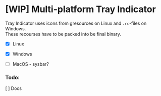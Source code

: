 # [WIP] Multi-platform Tray Indicator

Tray Indicator uses icons from gresources on Linux and `.rc`-files on Windows.  
These recourses have to be packed into be final binary.

* [x] Linux
* [x] Windows
* [ ] MacOS - sysbar?


### Todo:
[ ] Docs
